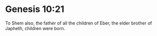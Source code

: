 # Genesis 10:21

To Shem also, the father of all the children of Eber, the elder brother of Japheth, children were born.
